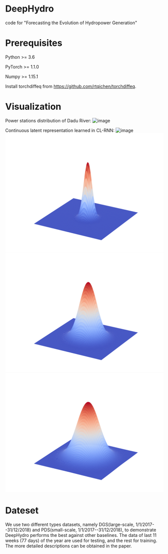 # DeepHydro
code for "Forecasting the Evolution of Hydropower Generation"

# Prerequisites
Python >= 3.6

PyTorch >= 1.1.0

Numpy >= 1.15.1

Install torchdiffeq from https://github.com/rtqichen/torchdiffeq.

# Visualization
Power stations distribution of Dadu River:
![image](https://github.com/Anewnoob/DeepHydro/blob/master/png/power-distribution/power-distribution-1.png)

Continuous latent representation learned in CL-RNN:
![image](https://github.com/Anewnoob/DeepHydro/blob/master/png/CL-RNN/4th-1.png,https://github.com/Anewnoob/DeepHydro/blob/master/png/CL-RNN/16th-1.png)![image](https://github.com/Anewnoob/DeepHydro/blob/master/png/CL-RNN/16th-1.png)![image](https://github.com/Anewnoob/DeepHydro/blob/master/png/CL-RNN/64th-1.png)![image](https://github.com/Anewnoob/DeepHydro/blob/master/png/CL-RNN/168th-1.png)


# Dateset
We use two different types datasets, namely DGS(large-scale, 1/1/2017--31/12/2018) and PDS(small-scale, 1/1/2017--31/12/2018), to demonstrate DeepHydro performs the best against other baselines. The data of last 11 weeks (77 days) of the year are used for testing, and the rest for training. The more detailed descriptions can be obtained in the paper. 
